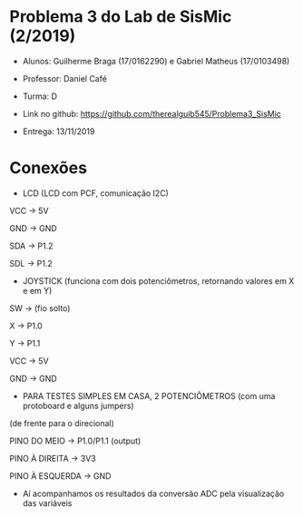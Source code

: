 # Problema 3 do Lab de SisMic (2/2019)

 * Alunos: Guilherme Braga (17/0162290) e Gabriel Matheus (17/0103498)
 
 * Professor: Daniel Café
 
 * Turma: D
 
 * Link no github: https://github.com/therealguib545/Problema3_SisMic
 
 * Entrega: 13/11/2019
 

# Conexões

* LCD (LCD com PCF, comunicação I2C)

VCC -> 5V

GND -> GND

SDA -> P1.2

SDL -> P1.2


* JOYSTICK (funciona com dois potenciômetros, retornando valores em X e em Y)

SW -> (fio solto)

X -> P1.0

Y -> P1.1

VCC -> 5V

GND -> GND


* PARA TESTES SIMPLES EM CASA, 2 POTENCIÔMETROS (com uma protoboard e alguns jumpers)

(de frente para o direcional)

PINO DO MEIO -> P1.0/P1.1 (output)

PINO À DIREITA -> 3V3

PINO À ESQUERDA -> GND

* Aí acompanhamos os resultados da conversão ADC pela visualização das variáveis

